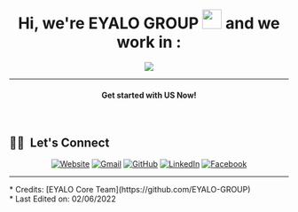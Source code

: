 
<h1 align="center">Hi, we're <strong>EYALO GROUP</strong> <img src="https://media.giphy.com/media/hvRJCLFzcasrR4ia7z/giphy.gif" width="35"> and we work in : </h1>
<p align="center">
  <img src="https://readme-typing-svg.herokuapp.com?lines=Web+and+Mobile+Applications;Web+Marketing;Cryptocurrencies%20|%20Token%20Systems;Community%20Managment;Training&center=true&width=500&height=50">
</p>
<hr/>
<h4 align="center">Get started with US Now!</h4>

<br/>

## 🤝🏻 &nbsp;Let's Connect
<p align="center">
  <a href="https://eyalogroup.com"><img src="https://img.icons8.com/bubbles/50/000000/web.png" alt="Website"/></a>
	<a href="mailto:eyalo.group@gmail.com"><img src="https://img.icons8.com/bubbles/50/000000/gmail.png" alt="Gmail"/></a>
	<a href="https://github.com/EYALO-GROUP"><img src="https://img.icons8.com/bubbles/50/000000/github.png" alt="GitHub"/></a>
	<a href="https://linkedin.com/compagny/eyalogroup"><img src="https://img.icons8.com/bubbles/50/000000/linkedin.png" alt="LinkedIn"/></a>
	<a href="https://www.facebook.com/EyaloGroup"><img src="https://img.icons8.com/bubbles/50/000000/facebook-new.png" alt="Facebook"/></a>
	<!--<a href="https://www.twitter.com/EyaloGroup"><img src="https://img.icons8.com/bubbles/50/000000/twitter.png" alt="Twitter"/></a>-->
</p>
<hr/>
* Credits: [EYALO Core Team](https://github.com/EYALO-GROUP)<br/>
* Last Edited on: 02/06/2022
